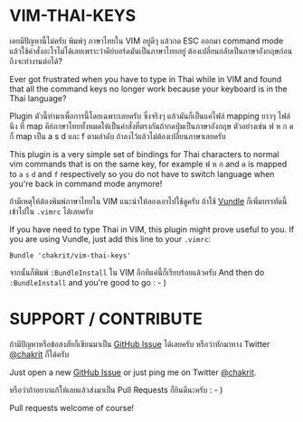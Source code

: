 
# VIM-THAI-KEYS

เคยมีปัญหานี้ไม่ครับ พิมพ์ๆ ภาษาไทยใน VIM อยู่ดีๆ แล้วกด ESC ออกมา command mode
แล้วใช้คำสั่งอะไรไม่ได้เลยเพราะว่าคีย์บอร์ดมันเป็นภาษาไทยอยู่ ต้องเปลี่ยนกลับเป็นภาษาอังกฤษก่อนถึงจะทำงานต่อได้?

Ever got frustrated when you have to type in Thai while in VIM and found that all the
command keys no longer work because your keyboard is in the Thai language?

Plugin ตัวนี้ทำมาเพื่อการนี้โดยเฉพาะเลยครับ ซึ่งจริงๆ แล้วมันก็เป็นแค่ไฟล์ mapping ยาวๆ ไฟล์นึง ที่ map
คีย์ภาษาไทยทั้งหมดให้เป็นคำสั่งที่ตรงกันถ้ากดปุ่มเป็นภาษาอังกฤษ ตัวอย่างเช่น ฟ ห ก ด ก็ map เป็น a s d และ f
ตามลำดับ ถ้าลงไว้แล้วไม่ต้องเปลี่ยนภาษาเลยครับ

This plugin is a very simple set of bindings for Thai characters to normal vim commands
that is on the same key, for example ฟ ห ก and ด is mapped to `a` `s` `d` and `f`
respectively so you do not have to switch language when you're back in command mode
anymore!

ถ้ามีเหตุให้ต้องพิมพ์ภาษาไทยใน VIM แนะนำให้ลองเอาไปใช้ดูครับ ถ้าใช้
[Vundle](https://github.com/gmarik/vundle) ก็เพิ่มบรรทัดนี้เข้าไปใน `.vimrc` ได้เลยครับ

If you have need to type Thai in VIM, this plugin might prove useful to you. If you are
using Vundle, just add this line to your `.vimrc`:

```vim
Bundle 'chakrit/vim-thai-keys'
```

จากนั้นก็พิมพ์ `:BundleInstall` ใน VIM อีกทีแค่นี้ก็เรียบร้อยแล้วครับ
And then do `:BundleInstall` and you're good to go : - )

# SUPPORT / CONTRIBUTE

ถ้ามีปัญหาหรือข้อสงสัยก็เขียนมาเป็น [GitHub
Issue](https://github.com/chakrit/vim-thai-keys/issues/new) ได้เลยครับ หรือว่าทักมาทาง Twitter
[@chakrit](https://twitter.com/chakrit) ก็ได้ครับ

Just open a new [GitHub Issue](https://github.com/chakrit/vim-thai-keys/issues/new) or just
ping me on Twitter [@chakrit](https://twitter.com/chakrit).

หรือว่าถ้าอยากแก้ให้เลยแล้วส่งมาเป็น Pull Requests ก็ยินดีนะครับ : - )

Pull requests welcome of course!


